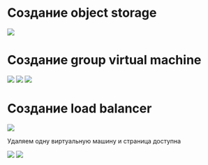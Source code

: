# Создание object storage

<image src="task-1-1.png">

# Создание group virtual machine

<image src="task-2-1.png">

<image src="task-2-2.png">

<image src="task-2-3.png">

# Создание load balancer

<image src="task-3-1.png">

Удаляем одну виртуальную машину и страница доступна

<image src="task-3-2.png">

<image src="task-3-3.png">